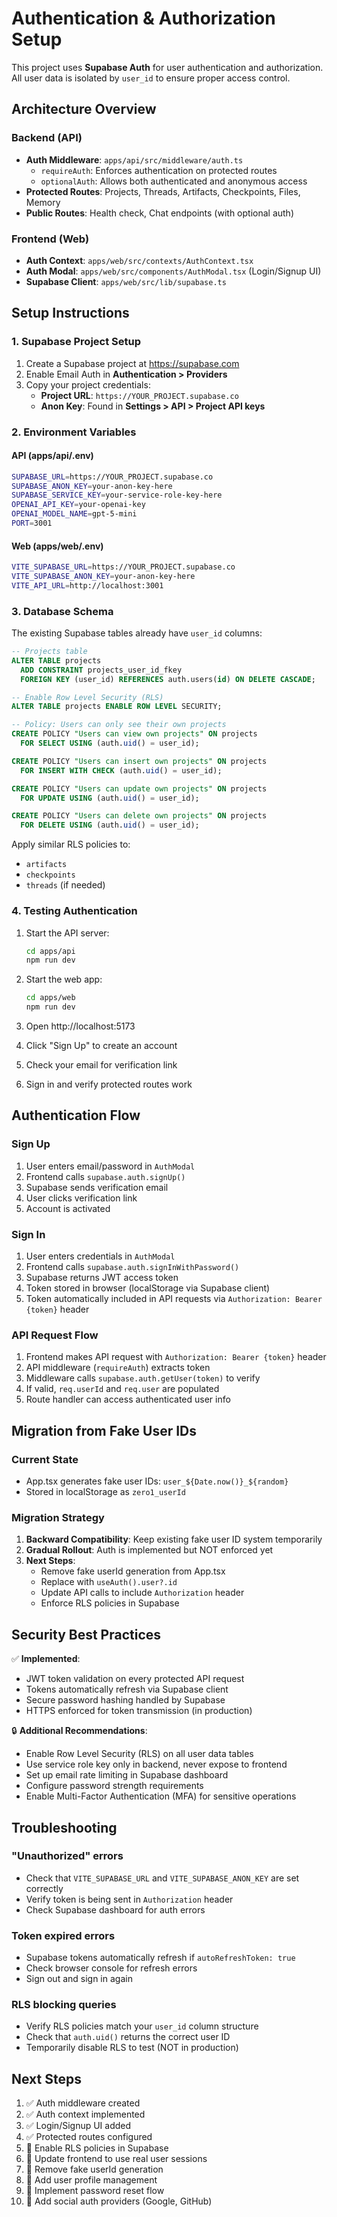 # Authentication & Authorization Setup

This project uses **Supabase Auth** for user authentication and authorization. All user data is isolated by `user_id` to ensure proper access control.

## Architecture Overview

### Backend (API)

- **Auth Middleware**: `apps/api/src/middleware/auth.ts`
  - `requireAuth`: Enforces authentication on protected routes
  - `optionalAuth`: Allows both authenticated and anonymous access
- **Protected Routes**: Projects, Threads, Artifacts, Checkpoints, Files, Memory
- **Public Routes**: Health check, Chat endpoints (with optional auth)

### Frontend (Web)

- **Auth Context**: `apps/web/src/contexts/AuthContext.tsx`
- **Auth Modal**: `apps/web/src/components/AuthModal.tsx` (Login/Signup UI)
- **Supabase Client**: `apps/web/src/lib/supabase.ts`

## Setup Instructions

### 1. Supabase Project Setup

1. Create a Supabase project at https://supabase.com
2. Enable Email Auth in **Authentication > Providers**
3. Copy your project credentials:
   - **Project URL**: `https://YOUR_PROJECT.supabase.co`
   - **Anon Key**: Found in **Settings > API > Project API keys**

### 2. Environment Variables

#### API (apps/api/.env)

```bash
SUPABASE_URL=https://YOUR_PROJECT.supabase.co
SUPABASE_ANON_KEY=your-anon-key-here
SUPABASE_SERVICE_KEY=your-service-role-key-here
OPENAI_API_KEY=your-openai-key
OPENAI_MODEL_NAME=gpt-5-mini
PORT=3001
```

#### Web (apps/web/.env)

```bash
VITE_SUPABASE_URL=https://YOUR_PROJECT.supabase.co
VITE_SUPABASE_ANON_KEY=your-anon-key-here
VITE_API_URL=http://localhost:3001
```

### 3. Database Schema

The existing Supabase tables already have `user_id` columns:

```sql
-- Projects table
ALTER TABLE projects
  ADD CONSTRAINT projects_user_id_fkey
  FOREIGN KEY (user_id) REFERENCES auth.users(id) ON DELETE CASCADE;

-- Enable Row Level Security (RLS)
ALTER TABLE projects ENABLE ROW LEVEL SECURITY;

-- Policy: Users can only see their own projects
CREATE POLICY "Users can view own projects" ON projects
  FOR SELECT USING (auth.uid() = user_id);

CREATE POLICY "Users can insert own projects" ON projects
  FOR INSERT WITH CHECK (auth.uid() = user_id);

CREATE POLICY "Users can update own projects" ON projects
  FOR UPDATE USING (auth.uid() = user_id);

CREATE POLICY "Users can delete own projects" ON projects
  FOR DELETE USING (auth.uid() = user_id);
```

Apply similar RLS policies to:

- `artifacts`
- `checkpoints`
- `threads` (if needed)

### 4. Testing Authentication

1. Start the API server:

   ```bash
   cd apps/api
   npm run dev
   ```

2. Start the web app:

   ```bash
   cd apps/web
   npm run dev
   ```

3. Open http://localhost:5173
4. Click "Sign Up" to create an account
5. Check your email for verification link
6. Sign in and verify protected routes work

## Authentication Flow

### Sign Up

1. User enters email/password in `AuthModal`
2. Frontend calls `supabase.auth.signUp()`
3. Supabase sends verification email
4. User clicks verification link
5. Account is activated

### Sign In

1. User enters credentials in `AuthModal`
2. Frontend calls `supabase.auth.signInWithPassword()`
3. Supabase returns JWT access token
4. Token stored in browser (localStorage via Supabase client)
5. Token automatically included in API requests via `Authorization: Bearer {token}` header

### API Request Flow

1. Frontend makes API request with `Authorization: Bearer {token}` header
2. API middleware (`requireAuth`) extracts token
3. Middleware calls `supabase.auth.getUser(token)` to verify
4. If valid, `req.userId` and `req.user` are populated
5. Route handler can access authenticated user info

## Migration from Fake User IDs

### Current State

- App.tsx generates fake user IDs: `user_${Date.now()}_${random}`
- Stored in localStorage as `zero1_userId`

### Migration Strategy

1. **Backward Compatibility**: Keep existing fake user ID system temporarily
2. **Gradual Rollout**: Auth is implemented but NOT enforced yet
3. **Next Steps**:
   - Remove fake userId generation from App.tsx
   - Replace with `useAuth().user?.id`
   - Update API calls to include `Authorization` header
   - Enforce RLS policies in Supabase

## Security Best Practices

✅ **Implemented**:

- JWT token validation on every protected API request
- Tokens automatically refresh via Supabase client
- Secure password hashing handled by Supabase
- HTTPS enforced for token transmission (in production)

🔒 **Additional Recommendations**:

- Enable Row Level Security (RLS) on all user data tables
- Use service role key only in backend, never expose to frontend
- Set up email rate limiting in Supabase dashboard
- Configure password strength requirements
- Enable Multi-Factor Authentication (MFA) for sensitive operations

## Troubleshooting

### "Unauthorized" errors

- Check that `VITE_SUPABASE_URL` and `VITE_SUPABASE_ANON_KEY` are set correctly
- Verify token is being sent in `Authorization` header
- Check Supabase dashboard for auth errors

### Token expired errors

- Supabase tokens automatically refresh if `autoRefreshToken: true`
- Check browser console for refresh errors
- Sign out and sign in again

### RLS blocking queries

- Verify RLS policies match your `user_id` column structure
- Check that `auth.uid()` returns the correct user ID
- Temporarily disable RLS to test (NOT in production)

## Next Steps

1. ✅ Auth middleware created
2. ✅ Auth context implemented
3. ✅ Login/Signup UI added
4. ✅ Protected routes configured
5. 🔲 Enable RLS policies in Supabase
6. 🔲 Update frontend to use real user sessions
7. 🔲 Remove fake userId generation
8. 🔲 Add user profile management
9. 🔲 Implement password reset flow
10. 🔲 Add social auth providers (Google, GitHub)
